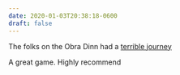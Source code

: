 ```yaml
---
date: 2020-01-03T20:38:18-0600
draft: false
---
```




The folks on the Obra Dinn had a [terrible journey](https://obradinn.com/)

A great game. Highly recommend



